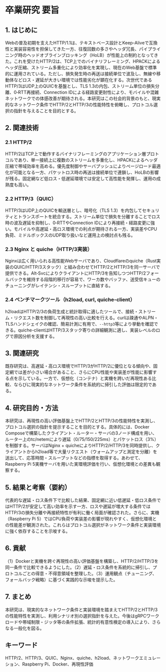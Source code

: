 # 卒業研究 要旨

## 1. はじめに
Webの普及初期を支えたHTTP/1.1は、テキストベース設計とKeep-Aliveで互換性と実装容易性を担保してきた一方、往復回数の多さやヘッダ冗長、パイプライニング時のヘッドオブラインブロッキング（HoLB）が性能上の制約となってきた。これを受けたHTTP/2は、TCP上でのバイナリフレーミング、HPACKによるヘッダ圧縮、ストリーム多重化により効率化を実現し、現在のWeb基盤で標準的に運用されている。ただし、損失発生時の再送は接続単位で波及し、無線や移動体などロス・遅延が大きい環境では性能劣化が顕在化する。次世代であるHTTP/3はUDP上のQUICを基盤とし、TLS 1.3の内包、ストリーム単位の損失分離、0‑RTT再接続、Connection IDによる経路変更耐性により、モバイルや混雑ネットワークでの体感改善が期待される。本研究はこの社会的背景のもと、現実的なネットワーク条件でHTTP/2とHTTP/3の性能特性を俯瞰し、プロトコル選択の指針を与えることを目的とする。

## 2. 関連技術
### 2.1 HTTP/2
HTTP/2はTCP上で動作するバイナリフレーミングのアプリケーション層プロトコルであり、単一接続上に複数のストリームを多重化し、HPACKによるヘッダ圧縮で帯域効率を高める。優先度制御やサーバプッシュによりページロード最適化が可能となる一方、パケットロス時の再送は接続単位で連鎖し、HoLBの影響が残る。固定網など低ロス・低遅延環境では安定して高性能を発揮し、運用の成熟度も高い。

### 2.2 HTTP/3（QUIC）
HTTP/3はUDP上のQUICを輸送層とし、暗号化（TLS 1.3）を内包してセキュリティとトランスポートを統合する。ストリーム単位で損失を分離することでロス時の波及遅延を抑制し、0‑RTTやConnection IDにより再接続・経路変更に強い。モバイルや高遅延・高ロス環境での利点が期待される一方、実装差やCPU負荷、ミドルボックスのUDP取り扱いなど運用上の検討点も残る。

### 2.3 Nginx と quiche（HTTP/3実装）
Nginxは広く用いられる高性能Webサーバであり、Cloudflareのquiche（Rust実装のQUIC/HTTP/3スタック）と組み合わせてHTTP/2とHTTP/3を同一サーバで提供できる。Alt‑SvcによりクライアントにHTTP/3を告知しつつHTTP/2フォールバックを維持する段階的移行が容易で、ワーカ数やバッファ、送受信キューのチューニングがレイテンシ・スループットに直結する。

### 2.4 ベンチマークツール（h2load, curl, quiche-client）
h2loadはHTTP/2/3の負荷生成と統計取得に適したツールで、接続・ストリーム・リクエスト数を制御して再現性の高い比較を行える。curlは疎通やALPN・TLSハンドシェイクの確認、簡易計測に有用で、`--http3`等により挙動を確認できる。quiche-clientはHTTP/3スタック寄りの詳細観測に適し、実装レベルのログで原因分析を支援する。

## 3. 関連研究
既存研究は、高遅延・高ロス環境でHTTP/3がHTTP/2に優位となる傾向や、固定網では差が小さい場合があること、さらにCPU性能や実装差が性能に影響する点を示している。一方で、仮想化（コンテナ）と実機を跨いだ再現性ある比較、ならびに現実的なネットワーク条件を系統的に掃引した評価は限定的である。

## 4. 研究目的・方法
本研究は、再現性の高い評価基盤上でHTTP/2とHTTP/3の性能特性を実測し、プロトコル選択の指針を提示することを目的とする。具体的には、Docker Composeで構築したクライアント・ルーター・サーバの3ノード構成を用い、ルーター上のtc/netemにより遅延（0/75/150/225ms）とパケットロス（3%）を制御する。サーバはNginx + quicheによりHTTP/2/HTTP/3を同時提供し、クライアントからh2load等で大量リクエスト（ウォームアップと測定を分離）を送出して、応答時間・スループットなどの指標を取得する。あわせて、Raspberry Pi 5実機サーバを用いた実環境評価を行い、仮想化環境との差異も観察する。

## 5. 結果と考察（要約）
代表的な遅延・ロス条件下で比較した結果、固定網に近い低遅延・低ロス条件ではHTTP/2が安定して高い効率を示す一方、ロスや遅延が増大する条件ではHTTP/3の損失分離や再接続特性が有利に働く局面が確認された。さらに、実機（Raspberry Pi 5）ではCPU負荷や実装差の影響が現れやすく、仮想化環境との性能差が観測された。これらはプロトコル選択がネットワーク条件と実装環境に強く依存することを示唆する。

## 6. 貢献
（1）Dockerと実機を跨ぐ再現性の高い評価基盤を構築し、HTTP/2/HTTP/3を同一条件で比較できるようにした。（2）遅延・ロス条件を系統的に掃引し、プロトコルごとの得意・不得意領域を整理した。（3）運用観点（チューニング、フォールバック戦略）に基づく実践的な示唆を提示した。

## 7. まとめ
本研究は、現実的なネットワーク条件と実装環境を踏まえてHTTP/2とHTTP/3の性能特性を実測し、利用シナリオ別の選択指針を与えた。今後はgRPCワークロードや帯域制限・ジッタ等の条件拡張、統計的有意性検定の導入により、さらなる一般化を図る。

## キーワード
HTTP/2、HTTP/3、QUIC、Nginx、quiche、h2load、ネットワークエミュレーション、Raspberry Pi、Docker、再現性評価


